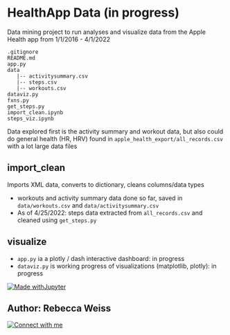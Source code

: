 # HealthApp Data (in progress)

Data mining project to run analyses and visualize data from the Apple Health app from 1/1/2016 - 4/1/2022
``` 
.gitignore
README.md
app.py
data
   |-- activitysummary.csv
   |-- steps.csv
   |-- workouts.csv
dataviz.py
fxns.py
get_steps.py
import_clean.ipynb
steps_viz.ipynb
```

Data explored first is the activity summary and workout data, but also could do general health (HR, HRV) found in `apple_health_export/all_records.csv` with a lot large data files

## import_clean
Imports XML data, converts to dictionary, cleans columns/data types
* workouts and activity summary data done so far, saved in `data/workouts.csv` and `data/activitysummary.csv`
* As of 4/25/2022: steps data extracted from `all_records.csv` and cleaned using `get_steps.py`


## visualize
* `app.py` ia a plotly / dash interactive dashboard: in progress
* `dataviz.py` is working progress of visualizations (matplotlib, plotly): in progress


[![Made withJupyter](https://img.shields.io/badge/Made%20with-Jupyter-orange?style=for-the-badge&logo=Jupyter)](https://jupyter.org/try)







## Author: Rebecca Weiss
[![Connect with me](https://img.shields.io/badge/LinkedIn-0077B5?style=for-the-badge&logo=linkedin&logoColor=white)](https://www.linkedin.com/in/rebeccajweiss33/)
